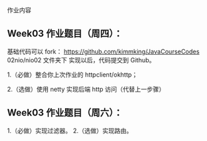 作业内容
## Week03 作业题目（周四）：

基础代码可以 fork： https://github.com/kimmking/JavaCourseCodes
02nio/nio02 文件夹下
实现以后，代码提交到 Github。

1.（必做）整合你上次作业的 httpclient/okhttp；

2.（选做）使用 netty 实现后端 http 访问（代替上一步骤）

## Week03 作业题目（周六）：

1.（必做）实现过滤器。
2.（选做）实现路由。